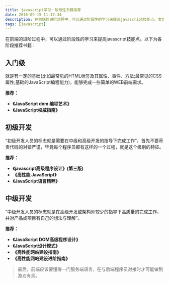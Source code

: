 ```yaml
---
title: javascript学习－阶段性书籍推荐
date: 2016-09-15 11:17:34
description: 在前端的进阶过程中，可以通过阶段性的学习来提高javascript技能点。本文为各阶段学习的推荐书籍。
tags: [javascript]
---
```


在前端的进阶过程中，可以通过阶段性的学习来提高javascript技能点。以下为各阶段推荐书籍：

## 入门级

就是有一定的基础(比如最常见的HTML标签及其属性、事件、方法;最常见的CSS属性;基础的JavaScript编程能力)，能够完成一些简单的WEB前端需求。

**推荐：**

- **《JavaScript dom 编程艺术》**
- **《JavaScript权威指南》**

## 初级开发

“初级开发人员的标志就是需要在中级和高级开发的指导下完成工作”。首先不要苛责代码的对错严谨，毕竟每个程序员都有这样的一个过程，就是这个级别的特征。

**推荐：**

- **《javascript高级程序设计》(第三版)**
- **《高性能 JavaScript》**
- **《JavaScript语言精粹》**

<!-- more -->

## 中级开发

“中级开发人员的标志就是在高级开发或架构师较少的指导下高质量的完成工作，并对产品或项目有自己的想法与理解”。

**推荐：**

- **《JavaScript DOM高级程序设计》**
- **《JavaScript设计模式》**
- **《高性能网站建设指南》**
- **《高性能网站建设进阶指南》**

> 最后，前端应该要懂得一门服务端语言，在与后端程序员对接时才可能做到游刃有余。
